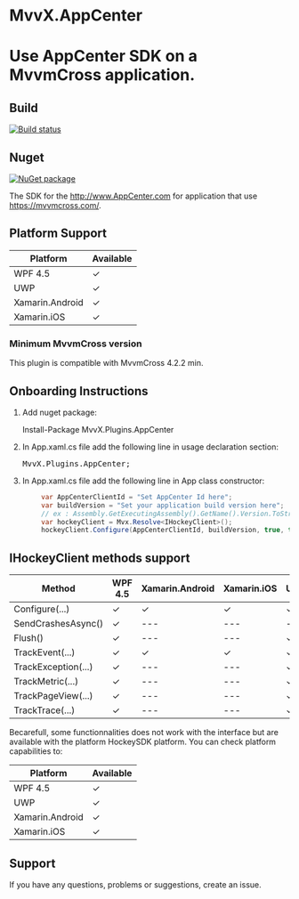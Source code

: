 # MvvX.AppCenter

Use AppCenter SDK on a MvvmCross application.
=========

## Build 

[![Build status](https://ci.appveyor.com/api/projects/status/qoqollxlhlus880l?svg=true)](https://ci.appveyor.com/project/mathieumack/mvvx-plugins-AppCenter)

## Nuget

[![NuGet package](https://buildstats.info/nuget/MvvX.Plugins.AppCenter?includePreReleases=true)](https://nuget.org/packages/MvvX.Plugins.AppCenter)

The SDK for the http://www.AppCenter.com for application that use https://mvvmcross.com/.

## Platform Support

| Platform | Available 
| --- | --- |
| WPF 4.5 | &#x2713; | 
| UWP | &#x2713; | 
| Xamarin.Android | &#x2713; |
| Xamarin.iOS | &#x2713; |

### Minimum MvvmCross version

This plugin is compatible with MvvmCross 4.2.2 min.

## Onboarding Instructions 
1. Add nuget package: 

    Install-Package MvvX.Plugins.AppCenter

2. In App.xaml.cs file add the following line in usage declaration section:
    <pre>MvvX.Plugins.AppCenter;</pre>
3. In App.xaml.cs file add the following line in App class constructor: 
```C#
        var AppCenterClientId = "Set AppCenter Id here";
        var buildVersion = "Set your application build version here"; 
        // ex : Assembly.GetExecutingAssembly().GetName().Version.ToString()
        var hockeyClient = Mvx.Resolve<IHockeyClient>();
        hockeyClient.Configure(AppCenterClientId, buildVersion, true, true, true);
```

## IHockeyClient methods support

| Method | WPF 4.5 | Xamarin.Android | Xamarin.iOS | UWP
| --- | --- | --- | --- | --- |
| Configure(...) | &#x2713; | &#x2713; | &#x2713; |  &#x2713; |
| SendCrashesAsync() | &#x2713; | --- | --- |  --- |
| Flush() | &#x2713; | --- | --- |  &#x2713; |
| TrackEvent(...) | &#x2713; | &#x2713; | &#x2713; |  &#x2713; |
| TrackException(...) | &#x2713; | --- | --- |  &#x2713; |
| TrackMetric(...) | &#x2713; | --- | --- |  &#x2713; |
| TrackPageView(...) | &#x2713; | --- | --- |  &#x2713; |
| TrackTrace(...) | &#x2713; | --- | --- |  &#x2713; |

Becarefull, some functionnalities does not work with the interface but are available with the platform HockeySDK platform.
You can check platform capabilities to:

| Platform | Available 
| --- | --- |
| WPF 4.5 | &#x2713; | 
| UWP | &#x2713; | 
| Xamarin.Android | &#x2713; |
| Xamarin.iOS | &#x2713; |

## Support
If you have any questions, problems or suggestions, create an issue.
